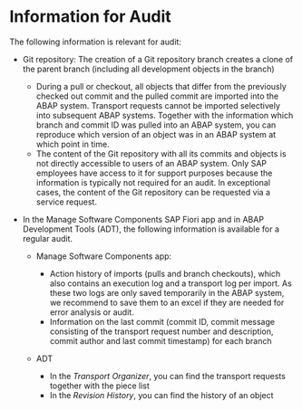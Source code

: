 <!-- loio16fe98cb8bae461ea70d57e9c44b7458 -->

# Information for Audit

The following information is relevant for audit:

-   Git repository: The creation of a Git repository branch creates a clone of the parent branch \(including all development objects in the branch\)
    -   During a pull or checkout, all objects that differ from the previously checked out commit and the pulled commit are imported into the ABAP system. Transport requests cannot be imported selectively into subsequent ABAP systems. Together with the information which branch and commit ID was pulled into an ABAP system, you can reproduce which version of an object was in an ABAP system at which point in time.
    -   The content of the Git repository with all its commits and objects is not directly accessible to users of an ABAP system. Only SAP employees have access to it for support purposes because the information is typically not required for an audit. In exceptional cases, the content of the Git repository can be requested via a service request.

-   In the Manage Software Components SAP Fiori app and in ABAP Development Tools \(ADT\), the following information is available for a regular audit.
    -   Manage Software Components app:
        -   Action history of imports \(pulls and branch checkouts\), which also contains an execution log and a transport log per import. As these two logs are only saved temporarily in the ABAP system, we recommend to save them to an excel if they are needed for error analysis or audit.
        -   Information on the last commit \(commit ID, commit message consisting of the transport request number and description, commit author and last commit timestamp\) for each branch

    -   ADT
        -   In the *Transport Organizer*, you can find the transport requests together with the piece list
        -   In the *Revision History*, you can find the history of an object



